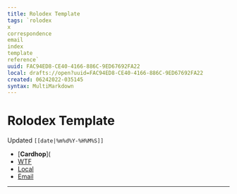 ```yaml
---
title: Rolodex Template
tags: `rolodex
x
correspondence
email
index
template
reference`
uuid: FAC94ED8-CE40-4166-886C-9ED67692FA22
local: drafts://open?uuid=FAC94ED8-CE40-4166-886C-9ED67692FA22
created: 06242022-035145
syntax: MultiMarkdown
---
```

 # Rolodex Template
Updated `[[date|%m%d%Y-%H%M%S]]`

- [**Cardhop**](
- [WTF](https://davidblue.wtf/drafts/[[uuid]].html)
- [Local](shareddocuments:///private/var/mobile/Library/Mobile%20Documents/com~apple~CloudDocs/Written/[[uuid]].md)
- [Email](mailto:)

---